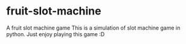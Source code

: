 # fruit-slot-machine
A fruit slot machine game
This is a simulation of slot machine game in python.
Just enjoy playing this game :D
